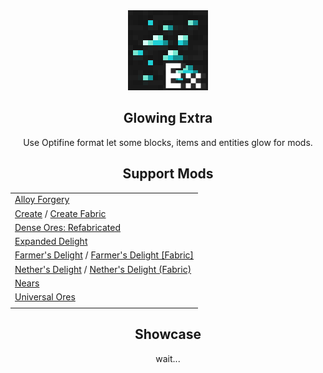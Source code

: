 <div align=center>
  <img src="./pack.png" width="128">
  <h2>Glowing Extra</h2>
  Use Optifine format let some blocks, items and entities glow for mods.

## Support Mods
|     |
| --- |
| [Alloy Forgery](https://modrinth.com/mod/alloy-forgery) |
| [Create](https://modrinth.com/mod/create) / [Create Fabric](https://modrinth.com/mod/create-fabric) |
| [Dense Ores: Refabricated](https://modrinth.com/mod/dense-ores-refabricated) |
| [Expanded Delight](https://modrinth.com/mod/expanded-delight) |
| [Farmer's Delight](https://modrinth.com/mod/farmers-delight) / [Farmer's Delight [Fabric]](https://modrinth.com/mod/farmers-delight-fabric)|
| [Nether's Delight](https://www.curseforge.com/minecraft/mc-mods/nethers-delight) / [Nether's Delight (Fabric)](https://www.curseforge.com/minecraft/mc-mods/nethers-delight-fabric) |
| [Nears](https://modrinth.com/mod/nears) |
| [Universal Ores](https://modrinth.com/mod/universal_ores) |
|     |
  <h2>Showcase</h2>
  wait...
</div>
